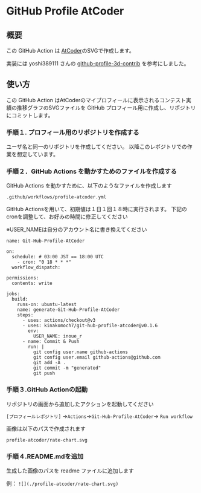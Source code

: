 # GitHub Profile AtCoder


## 概要
この GitHub Action は [AtCoder](https://atcoder.jp/?lang=ja)のSVGで作成します。

実装には yoshi389111 さんの [github-profile-3d-contrib](https://github.com/yoshi389111/github-profile-3d-contrib) を参考にしました。

## 使い方

この GitHub Action はAtCoderのマイプロフィールに表示されるコンテスト実績の推移グラフのSVGファイルを GitHub プロフィール用に作成し、リポジトリにコミットします。

### 

### 手順１. プロフィール用のリポジトリを作成する
ユーザ名と同一のリポジトリを作成してください。
以降このレポジトリでの作業を想定しています。

### 

### 手順２．GitHub Actions を動かすためのファイルを作成する

GitHub Actions を動かすために、以下のようなファイルを作成します

``` .github/workflows/profile-atcoder.yml ```

GitHub Actionsを用いて、初期値は１日１回１８時に実行されます。
下記のcronを調整して、お好みの時間に修正してください

※USER_NAMEは自分のアカウント名に書き換えてください

```
name: Git-Hub-Profile-AtCoder

on:
  schedule: # 03:00 JST == 18:00 UTC
    - cron: "0 18 * * *"
  workflow_dispatch:

permissions:
  contents: write

jobs:
  build:
    runs-on: ubuntu-latest
    name: generate-Git-Hub-Profile-AtCoder
    steps:
      - uses: actions/checkout@v3
      - uses: kinakomoch7/git-hub-profile-atcoder@v0.1.6
        env:
          USER_NAME: inoue_r
      - name: Commit & Push
        run: |
          git config user.name github-actions
          git config user.email github-actions@github.com
          git add -A .
          git commit -m "generated"
          git push
```

### 

### 手順３.GitHub Actionの起動

リポジトリの画面から追加したアクションを起動してください

```[プロフィールレポジトリ]``` ->```Actions```->```Git-Hub-Profile-AtCoder```-> ```Run workflow```

画像は以下のパスで作成されます

```profile-atcoder/rate-chart.svg```


### 手順４.README.mdを追加

生成した画像のパスを readme ファイルに追加します

例：
``` ![](./profile-atcoder/rate-chart.svg) ```
